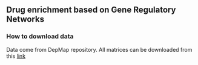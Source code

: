 ## Drug enrichment based on Gene Regulatory Networks

### How to download data

Data come from DepMap repository. All matrices can be downloaded from this [link](https://depmap.org/portal/data_page/?tab=allData)